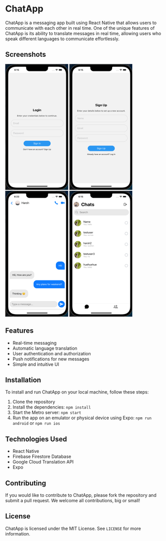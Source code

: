 # ChatApp

ChatApp is a messaging app built using React Native that allows users to communicate with each other in real time. One of the unique features of ChatApp is its ability to translate messages in real time, allowing users who speak different languages to communicate effortlessly.

## Screenshots

<img src="/assets/screenshots/loginScreen.png" alt="Login Screen" height="400" width="200"/>
<img src="/assets/screenshots/signUpScreen.png" alt="Login Screen" height="400" width="200"/>
<img src="/assets/screenshots/chatScreen.png" alt="Login Screen" height="400" width="200"/>
<img src="/assets/screenshots/mainScreen.png" alt="Login Screen" height="400" width="200"/>

## Features

- Real-time messaging
- Automatic language translation
- User authentication and authorization
- Push notifications for new messages
- Simple and intuitive UI

## Installation

To install and run ChatApp on your local machine, follow these steps:

1. Clone the repository
2. Install the dependencies: `npm install`
3. Start the Metro server: `npm start`
4. Run the app on an emulator or physical device using Expo: `npm run android` or `npm run ios`

## Technologies Used

- React Native
- Firebase Firestore Database
- Google Cloud Translation API
- Expo

## Contributing

If you would like to contribute to ChatApp, please fork the repository and submit a pull request. We welcome all contributions, big or small!

## License

ChatApp is licensed under the MIT License. See `LICENSE` for more information.
